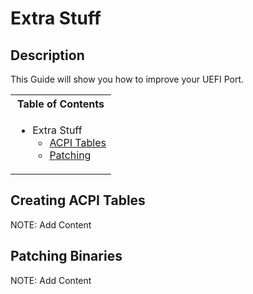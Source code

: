 # Extra Stuff

## Description

This Guide will show you how to improve your UEFI Port. <br />

<table>
<tr><th>Table of Contents</th></th>
<tr><td>
  
- Extra Stuff
    - [ACPI Tables](https://github.com/Robotix22/MU-Qcom-Guides/blob/main/Porting/Extra.md#creating-acpi-tables)
    - [Patching](https://github.com/Robotix22/MU-Qcom-Guides/blob/main/Porting/Extra.md#patching-binaries)

</td></tr> </table>

## Creating ACPI Tables

NOTE: Add Content

## Patching Binaries

NOTE: Add Content
